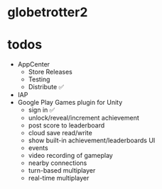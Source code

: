 # globetrotter2
# todos
- AppCenter
  - Store Releases
  - Testing
  - Distribute ✅
- IAP
- Google Play Games plugin for Unity
  - sign in ✅
  - unlock/reveal/increment achievement
  - post score to leaderboard
  - cloud save read/write
  - show built-in achievement/leaderboards UI
  - events
  - video recording of gameplay
  - nearby connections
  - turn-based multiplayer
  - real-time multiplayer
